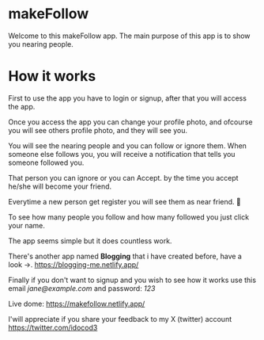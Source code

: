 # makeFollow
Welcome to this makeFollow app.
The main purpose of this app is to show you nearing people.

# How it works
First to use the app you have to login or signup, after that you will access the app.

Once you access the app you can change your profile photo, and ofcourse you will see others profile photo, and they will see you.

You will see the nearing people and you can follow or ignore them.
When someone else follows you, you will receive a notification that tells you someone followed you.

That person you can ignore or you can Accept. by the time you accept he/she will become your friend.

Everytime a new person get register you will see them as near friend. 🥰

To see how many people you follow and how many followed you just click your name.

The app seems simple but it does countless work.

There's another app named **Blogging** that i have created before, have a look →. https://blogging-me.netlify.app/

Finally if you don't want to signup and you wish to see how it works use this email _jane@example.com_ and password: _123_

Live dome: https://makefollow.netlify.app/

I'will appreciate if you share your feedback to my X (twitter) account https://twitter.com/idocod3
